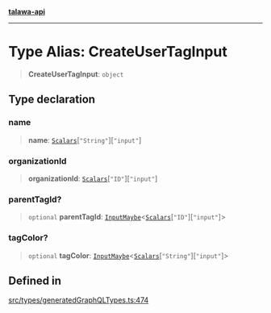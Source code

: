 [**talawa-api**](../../../README.md)

***

# Type Alias: CreateUserTagInput

> **CreateUserTagInput**: `object`

## Type declaration

### name

> **name**: [`Scalars`](Scalars.md)\[`"String"`\]\[`"input"`\]

### organizationId

> **organizationId**: [`Scalars`](Scalars.md)\[`"ID"`\]\[`"input"`\]

### parentTagId?

> `optional` **parentTagId**: [`InputMaybe`](InputMaybe.md)\<[`Scalars`](Scalars.md)\[`"ID"`\]\[`"input"`\]\>

### tagColor?

> `optional` **tagColor**: [`InputMaybe`](InputMaybe.md)\<[`Scalars`](Scalars.md)\[`"String"`\]\[`"input"`\]\>

## Defined in

[src/types/generatedGraphQLTypes.ts:474](https://github.com/Suyash878/talawa-api/blob/e4413cec641a837926071678fed3c7f67234e31e/src/types/generatedGraphQLTypes.ts#L474)
